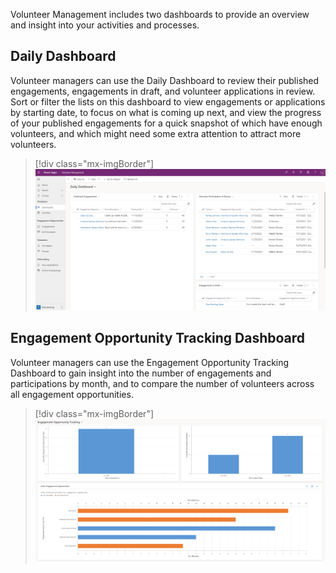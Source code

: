 Volunteer Management includes two dashboards to provide an overview and insight into your activities and processes.

## Daily Dashboard

Volunteer managers can use the Daily Dashboard to review their published engagements, engagements in draft, and volunteer applications in review. Sort or filter the lists on this dashboard to view engagements or applications by starting date, to focus on what is coming up next, and view the progress of your published engagements for a quick snapshot of which have enough volunteers, and which might need some extra attention to attract more volunteers.

> [!div class="mx-imgBorder"]
> [![Screenshot example of a daily dashboard.](../media/daily-dashboard.png)](../media/daily-dashboard.png#lightbox)

## Engagement Opportunity Tracking Dashboard

Volunteer managers can use the Engagement Opportunity Tracking Dashboard to gain insight into the number of engagements and participations by month, and to compare the number of volunteers across all engagement opportunities.

> [!div class="mx-imgBorder"]
> [![Screenshot example of an engagement opportunity tracking dashboard.](../media/engagement-opportunity-tracking.png)](../media/engagement-opportunity-tracking.png#lightbox)
